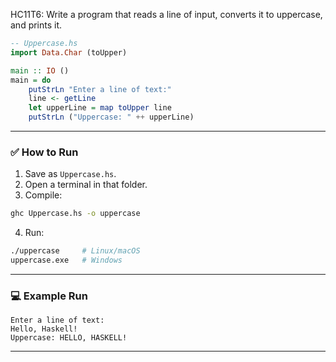HC11T6: Write a program that reads a line of input, converts it to uppercase, and prints it.

```haskell
-- Uppercase.hs
import Data.Char (toUpper)

main :: IO ()
main = do
    putStrLn "Enter a line of text:"
    line <- getLine
    let upperLine = map toUpper line
    putStrLn ("Uppercase: " ++ upperLine)
```

---

### ✅ How to Run

1. Save as `Uppercase.hs`.
2. Open a terminal in that folder.
3. Compile:

```bash
ghc Uppercase.hs -o uppercase
```

4. Run:

```bash
./uppercase     # Linux/macOS
uppercase.exe   # Windows
```
---

### 💻 Example Run

```
Enter a line of text:
Hello, Haskell!
Uppercase: HELLO, HASKELL!
```

---


